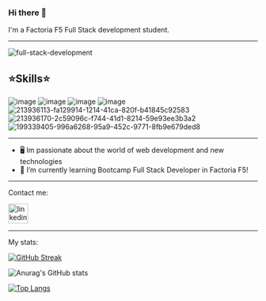 ### Hi there 👋
I'm a Factoria F5 Full Stack development student.

---
![full-stack-development](https://github.com/Brianclikclak/Brianclikclak/assets/132446946/c52091b8-f7f0-491d-9f08-102755e2bd28)


⭐Skills⭐
---
![image](https://github.com/Brianclikclak/Brianclikclak/assets/132446946/876beef1-b801-458e-9d0f-0da1d47028a2) ![image](https://github.com/Brianclikclak/Brianclikclak/assets/132446946/dee42146-8fb3-4b5d-a6d0-a320dec37160) ![image](https://github.com/Brianclikclak/Brianclikclak/assets/132446946/855f32a6-dabd-4fc5-809d-93cc585345fc) ![image](https://github.com/Brianclikclak/Brianclikclak/assets/132446946/a2c1f01f-3b2c-454e-ad24-0c48a011d57e)
![213936113-fa129914-1214-41ca-820f-b41845c92583](https://github.com/Brianclikclak/Brianclikclak/assets/132446946/f8c5fa1d-a920-4bc0-91bc-bcca55c7f098)
![213936170-2c59096c-f744-41d1-8214-59e93ee3b3a2](https://github.com/Brianclikclak/Brianclikclak/assets/132446946/e962c42d-9d19-4768-907a-e2a9e5099e79)
![199339405-996a6268-95a9-452c-9771-8fb9e679ded8](https://github.com/Brianclikclak/Brianclikclak/assets/132446946/c946cc0e-1c6d-4266-b131-364b223d46b4)


---





- 🖥️ Im passionate about the world of web development and new technologies
- 🌱 I’m currently learning Bootcamp Full Stack Developer in Factoria F5!
---
Contact me:


<a href="www.linkedin.com/in/brian-menendez-cardenas" rel=""><img src="https://camo.githubusercontent.com/28bbd2596707954793abeff9eb24d343c1c78b7bf184b90294b4b190c6097a65/68747470733a2f2f63646e2e6a7364656c6976722e6e65742f6e706d2f73696d706c652d69636f6e7340332e302e312f69636f6e732f6c696e6b6564696e2e737667" alt="linkedin" height="40" data-canonical-src="https://cdn.jsdelivr.net/npm/simple-icons@3.0.1/icons/linkedin.svg" style="max-width: 100%;"></a>

---
My stats:

[![GitHub Streak](https://streak-stats.demolab.com?user=Brianclikclak&theme=dark&hide_border=true)](https://git.io/streak-stats)


![Anurag's GitHub stats](https://github-readme-stats.vercel.app/api?username=Brianclikclak&show=contribs,prs)


[![Top Langs](https://github-readme-stats.vercel.app/api/top-langs/?username=Brianclikclak&layout=compact)](https://github.com/anuraghazra/github-readme-stats)
